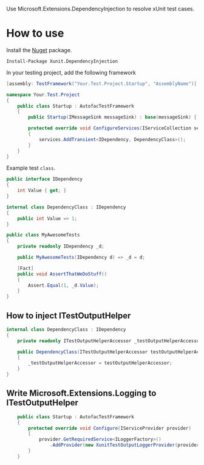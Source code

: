 ﻿Use Microsoft.Extensions.DependencyInjection to resolve xUnit test cases.

How to use
=============

Install the [Nuget](https://www.nuget.org/packages/Xunit.DependencyInjection) package.

``` PS
Install-Package Xunit.DependencyInjection
```
In your testing project, add the following framework

```cs
[assembly: TestFramework("Your.Test.Project.Startup", "AssemblyName")]

namespace Your.Test.Project
{
    public class Startup : AutofacTestFramework
    {
        public Startup(IMessageSink messageSink) : base(messageSink) { }

        protected override void ConfigureServices(IServiceCollection services)
        {
            services.AddTransient<IDependency, DependencyClass>();
        }
    }
}
```

Example test `class`.

```cs
public interface IDependency
{
    int Value { get; }
}

internal class DependencyClass : IDependency
{
    public int Value => 1;
}

public class MyAwesomeTests
{
    private readonly IDependency _d;

    public MyAwesomeTests(IDependency d) => _d = d;

    [Fact]
    public void AssertThatWeDoStuff()
    {
        Assert.Equal(1, _d.Value);
    }
}
```
## How to inject ITestOutputHelper
``` C#
internal class DependencyClass : IDependency
{
    private readonly ITestOutputHelperAccessor _testOutputHelperAccessor;

    public DependencyClass(ITestOutputHelperAccessor testOutputHelperAccessor)
    {
        _testOutputHelperAccessor = testOutputHelperAccessor;
    }
}
```

## Write Microsoft.Extensions.Logging to ITestOutputHelper
``` C#
    public class Startup : AutofacTestFramework
    {
        protected override void Configure(IServiceProvider provider)
        {
            provider.GetRequiredService<ILoggerFactory>()
                .AddProvider(new XunitTestOutputLoggerProvider(provider.GetRequiredService<ITestOutputHelperAccessor>()[, Func<string, LogLevel, bool> filter]));
        }
    }
```